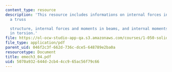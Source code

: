 ```yaml
---
content_type: resource
description: 'This resource includes informations on internal forces in members of
  a truss

  structure, internal forces and moments in beams, and internal moments in shafts
  in torsion.'
file: https://ol-ocw-studio-app-qa.s3.amazonaws.com/courses/1-050-solid-mechanics-fall-2004/5070a932644d2cb44cc965ac56f79c66_emech3_04.pdf
file_type: application/pdf
parent_uid: 046f2c3f-662d-736c-dce5-648789e2ba0a
resourcetype: Document
title: emech3_04.pdf
uid: 5070a932-644d-2cb4-4cc9-65ac56f79c66
---
```

